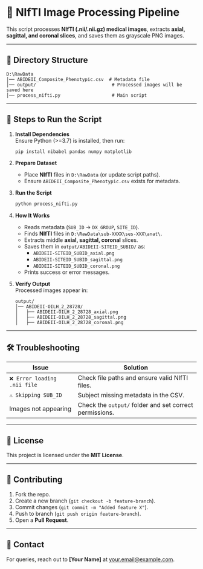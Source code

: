 # 🧠 NIfTI Image Processing Pipeline

This script processes **NIfTI (.nii/.nii.gz) medical images**, extracts **axial, sagittal, and coronal slices**, and saves them as grayscale PNG images.

---

## 📂 Directory Structure

```
D:\RawData
│── ABIDEII_Composite_Phenotypic.csv  # Metadata file
│── output/                            # Processed images will be saved here
│── process_nifti.py                   # Main script
```

---

## 🚀 Steps to Run the Script

1. **Install Dependencies**  
   Ensure Python (>=3.7) is installed, then run:  
   ```sh
   pip install nibabel pandas numpy matplotlib
   ```

2. **Prepare Dataset**  
   - Place **NIfTI** files in `D:\RawData` (or update script paths).  
   - Ensure `ABIDEII_Composite_Phenotypic.csv` exists for metadata.  

3. **Run the Script**  
   ```sh
   python process_nifti.py
   ```

4. **How It Works**  
   - Reads metadata (`SUB_ID` → `DX_GROUP`, `SITE_ID`).  
   - Finds **NIfTI** files in `D:\RawData\sub-XXXX\ses-XXX\anat\`.  
   - Extracts middle **axial, sagittal, coronal** slices.  
   - Saves them in `output/ABIDEII-SITEID_SUBID/` as:  
     - `ABIDEII-SITEID_SUBID_axial.png`  
     - `ABIDEII-SITEID_SUBID_sagittal.png`  
     - `ABIDEII-SITEID_SUBID_coronal.png`  
   - Prints success or error messages.  

5. **Verify Output**  
   Processed images appear in:  
   ```
   output/
   │── ABIDEII-OILH_2_28728/
   │   ├── ABIDEII-OILH_2_28728_axial.png
   │   ├── ABIDEII-OILH_2_28728_sagittal.png
   │   ├── ABIDEII-OILH_2_28728_coronal.png
   ```

---

## 🛠 Troubleshooting

| Issue | Solution |
|--------|----------|
| `❌ Error loading .nii file` | Check file paths and ensure valid NIfTI files. |
| `⚠️ Skipping SUB_ID` | Subject missing metadata in the CSV. |
| Images not appearing | Check the `output/` folder and set correct permissions. |

---

## 📜 License
This project is licensed under the **MIT License**.

---

## 🤝 Contributing
1. Fork the repo.  
2. Create a new branch (`git checkout -b feature-branch`).  
3. Commit changes (`git commit -m "Added feature X"`).  
4. Push to branch (`git push origin feature-branch`).  
5. Open a **Pull Request**.  

---

## 📧 Contact  
For queries, reach out to **[Your Name]** at [your.email@example.com](mailto:your.email@example.com).

